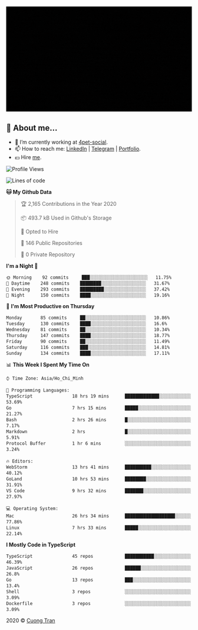![banner](https://raw.githubusercontent.com/103cuong/103cuong/master/banner.gif)

## 🦄 About me...

- 🚀 I’m currently working at [4pet-social](https://github.com/4pet-social).
- 📫 How to reach me: [LinkedIn](https://linkedin.com/in/103cuong) | [Telegram](https://t.me/cuong103) | [Portfolio](https://103cuong.github.io/).
- 💵 Hire [me](mailto:103cuong@gmail.com).

<!--START_SECTION:waka-->
![Profile Views](http://img.shields.io/badge/Profile%20Views-37-blue)

![Lines of code](https://img.shields.io/badge/From%20Hello%20World%20I%27ve%20Written-17.6%20million%20lines%20of%20code-blue)

**🐱 My Github Data** 

> 🏆 2,165 Contributions in the Year 2020
 > 
> 📦 493.7 kB Used in Github's Storage 
 > 
> 💼 Opted to Hire
 > 
> 📜 146 Public Repositories
 > 
> 🔑 0 Private Repository 
 > 
**I'm a Night 🦉** 

```text
🌞 Morning    92 commits     ███░░░░░░░░░░░░░░░░░░░░░░   11.75% 
🌆 Daytime    248 commits    ████████░░░░░░░░░░░░░░░░░   31.67% 
🌃 Evening    293 commits    █████████░░░░░░░░░░░░░░░░   37.42% 
🌙 Night      150 commits    ████░░░░░░░░░░░░░░░░░░░░░   19.16%

```
📅 **I'm Most Productive on Thursday** 

```text
Monday       85 commits     ██░░░░░░░░░░░░░░░░░░░░░░░   10.86% 
Tuesday      130 commits    ████░░░░░░░░░░░░░░░░░░░░░   16.6% 
Wednesday    81 commits     ██░░░░░░░░░░░░░░░░░░░░░░░   10.34% 
Thursday     147 commits    ████░░░░░░░░░░░░░░░░░░░░░   18.77% 
Friday       90 commits     ██░░░░░░░░░░░░░░░░░░░░░░░   11.49% 
Saturday     116 commits    ███░░░░░░░░░░░░░░░░░░░░░░   14.81% 
Sunday       134 commits    ████░░░░░░░░░░░░░░░░░░░░░   17.11%

```


📊 **This Week I Spent My Time On** 

```text
⌚︎ Time Zone: Asia/Ho_Chi_Minh

💬 Programming Languages: 
TypeScript               18 hrs 19 mins      █████████████░░░░░░░░░░░░   53.69% 
Go                       7 hrs 15 mins       █████░░░░░░░░░░░░░░░░░░░░   21.27% 
Bash                     2 hrs 26 mins       █░░░░░░░░░░░░░░░░░░░░░░░░   7.17% 
Markdown                 2 hrs               █░░░░░░░░░░░░░░░░░░░░░░░░   5.91% 
Protocol Buffer          1 hr 6 mins         ░░░░░░░░░░░░░░░░░░░░░░░░░   3.24%

🔥 Editors: 
WebStorm                 13 hrs 41 mins      ██████████░░░░░░░░░░░░░░░   40.12% 
GoLand                   10 hrs 53 mins      ████████░░░░░░░░░░░░░░░░░   31.91% 
VS Code                  9 hrs 32 mins       ███████░░░░░░░░░░░░░░░░░░   27.97%

💻 Operating System: 
Mac                      26 hrs 34 mins      ███████████████████░░░░░░   77.86% 
Linux                    7 hrs 33 mins       █████░░░░░░░░░░░░░░░░░░░░   22.14%

```

**I Mostly Code in TypeScript** 

```text
TypeScript               45 repos            ███████████░░░░░░░░░░░░░░   46.39% 
JavaScript               26 repos            ██████░░░░░░░░░░░░░░░░░░░   26.8% 
Go                       13 repos            ███░░░░░░░░░░░░░░░░░░░░░░   13.4% 
Shell                    3 repos             ░░░░░░░░░░░░░░░░░░░░░░░░░   3.09% 
Dockerfile               3 repos             ░░░░░░░░░░░░░░░░░░░░░░░░░   3.09%

```



<!--END_SECTION:waka-->

2020 © [Cuong Tran](https://github.com/103cuong)
